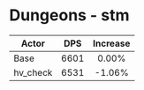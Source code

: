 # Dungeons - stm
| Actor | DPS | Increase |
|---|:---:|:---:|
|Base|6601|0.00%|
|hv_check|6531|-1.06%|
